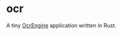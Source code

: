 # ocr

A tiny [OcrEngine](https://learn.microsoft.com/ja-jp/uwp/api/windows.media.ocr.ocrengine?view=winrt-22621) application written in Rust.
